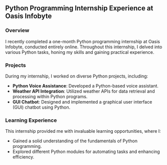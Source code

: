 
## Python Programming Internship Experience at Oasis Infobyte

### Overview
I recently completed a one-month Python programming internship at Oasis Infobyte, conducted entirely online. Throughout this internship, I delved into various Python tasks, honing my skills and gaining practical experience.

### Projects
During my internship, I worked on diverse Python projects, including:
- **Python Voice Assistance**: Developed a Python-based voice assistant.
- **Weather API Integration**: Utilized weather APIs for data retrieval and processing within Python programs.
- **GUI Chatbot**: Designed and implemented a graphical user interface (GUI) chatbot using Python.

### Learning Experience
This internship provided me with invaluable learning opportunities, where I:
- Gained a solid understanding of the fundamentals of Python programming.
- Explored different Python modules for automating tasks and enhancing efficiency.
